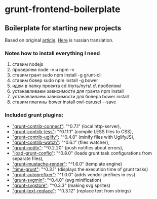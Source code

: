 grunt-frontend-boilerplate
==========================

## Boilerplate for starting new projects

Based on original [article](http://www.html5rocks.com/en/tutorials/tooling/supercharging-your-gruntfile/). [Here](http://habrahabr.ru/post/215267/) is russian translation.

### Notes how to install everything I need

1. ставим nodejs
2. проверяем node -v и npm -v
3. ставим грант sudo npm install -g grunt-cli
3. ставим бовер sudo npm install -g bower
4. идем в папку проекта cd /путь/путь\ с\ пробелом/
5. устанавливаем зависимости для гранта npm install
6. устанавливаем зависимости для бовера bower install
7. ставим плагины bower install owl-carusel --save



### Included grunt plugins:

* ["grunt-contrib-connect"](https://github.com/gruntjs/grunt-contrib-connect): "^0.7.1" (local http-server),
* ["grunt-contrib-less"](https://github.com/gruntjs/grunt-contrib-less): "^0.11.1" (compile LESS files to CSS),
* ["grunt-contrib-uglify"](https://github.com/gruntjs/grunt-contrib-uglify): "^0.4.0" (minify files with UglifyJS),
* ["grunt-contrib-watch"](https://github.com/gruntjs/grunt-contrib-watch): "^0.6.1" (files watcher),
* ["grunt-notify"](https://github.com/dylang/grunt-notify): "^0.2.20" (push notifies about errors),
* ["load-grunt-config"](https://github.com/creynders/load-grunt-configs): "^0.8.0" (loads grunt task configurations from separate files),
* ["grunt-mustache-render"](https://github.com/5thWall/mustache-render): "^1.6.0" (template engine) 
* ["time-grunt"](https://github.com/sindresorhus/time-grunt): "^0.3.1" (displays the execution time of grunt tasks)
* ["grunt-autoprefixer"](https://github.com/nDmitry/grunt-autoprefixer): "^1.0.0" (adds vendor prefixes in css)
* ["grunt-svgmin"](https://github.com/sindresorhus/grunt-svgmin): "^0.4.0" (svg minification)
* ["grunt-svgstore"](https://github.com/FWeinb/grunt-svgstore): "^0.3.3" (making svg sprites)
* ["grunt-text-replace"](https://github.com/yoniholmes/grunt-text-replace): "^0.3.12" (replace text from strings)